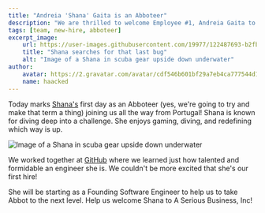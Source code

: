 ```yaml
---
title: "Andreia 'Shana' Gaita is an Abboteer"
description: "We are thrilled to welcome Employee #1, Andreia Gaita to A Serious Business, Inc."
tags: [team, new-hire, abboteer]
excerpt_image:
    url: https://user-images.githubusercontent.com/19977/122487693-b2fb8380-cf90-11eb-9719-8c2b2f8ee84c.jpeg
    title: "Shana searches for that last bug"
    alt: "Image of a Shana in scuba gear upside down underwater"
author:
    avatar: https://2.gravatar.com/avatar/cdf546b601bf29a7eb4ca777544d11cd?s=160
    name: haacked
---
```


Today marks [Shana's](https://twitter.com/sh4na) first day as an Abboteer (yes, we're going to try and make that term a thing) joining us all the way from Portugal! Shana is known for diving deep into a challenge. She enjoys gaming, diving, and redefining which way is up.

![Image of a Shana in scuba gear upside down underwater](https://user-images.githubusercontent.com/19977/122487693-b2fb8380-cf90-11eb-9719-8c2b2f8ee84c.jpeg "Shana searches for that last bug")

We worked together at [GitHub](https://github.com/) where we learned just how talented and formidable an engineer she is. We couldn't be more excited that she's our first hire!

She will be starting as a Founding Software Engineer to help us to take Abbot to the next level. Help us welcome Shana to A Serious Business, Inc!
